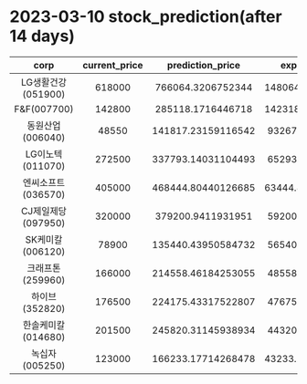 # 2023-03-10 stock_prediction(after 14 days)

|   corp   |   current_price   |   prediction_price   |   expected_profit   |
|:--------:|:-----------------:|:--------------------:|:-------------------:|
|LG생활건강(051900)|618000|766064.3206752344|148064.32067523443|
|F&F(007700)|142800|285118.1716446718|142318.17164467182|
|동원산업(006040)|48550|141817.23159116542|93267.23159116542|
|LG이노텍(011070)|272500|337793.14031104493|65293.14031104493|
|엔씨소프트(036570)|405000|468444.80440126685|63444.804401266854|
|CJ제일제당(097950)|320000|379200.9411931951|59200.94119319512|
|SK케미칼(006120)|78900|135440.43950584732|56540.43950584732|
|크래프톤(259960)|166000|214558.46184253055|48558.46184253055|
|하이브(352820)|176500|224175.43317522807|47675.43317522807|
|한솔케미칼(014680)|201500|245820.31145938934|44320.31145938934|
|녹십자(005250)|123000|166233.17714268478|43233.177142684784|
